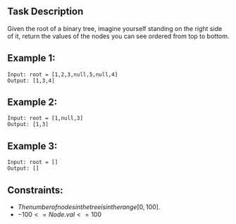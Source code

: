 ## Task Description

Given the root of a binary tree, imagine yourself standing on the right side of it, return the values of the nodes you can see ordered from top to bottom.

 

## Example 1:
```
Input: root = [1,2,3,null,5,null,4]
Output: [1,3,4]
```
## Example 2:
```
Input: root = [1,null,3]
Output: [1,3]
```
## Example 3:
```
Input: root = []
Output: []
```
## Constraints:
- $The number of nodes in the tree is in the range [0, 100].$  
- $-100 <= Node.val <= 100$  
